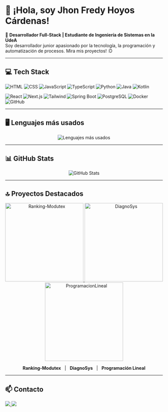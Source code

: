 # 👋 ¡Hola, soy Jhon Fredy Hoyos Cárdenas!  

🎯 **Desarrollador Full-Stack | Estudiante de Ingeniería de Sistemas en la UdeA**  
Soy desarrollador junior apasionado por la tecnología, la programación y automatización de procesos.
Mira mis proyectos! :D

---

## 💻 Tech Stack
<p>
  <img alt="HTML" src="https://img.shields.io/badge/HTML5-E34F26?style=for-the-badge&logo=html5&logoColor=white" />
  <img alt="CSS" src="https://img.shields.io/badge/CSS3-1572B6?style=for-the-badge&logo=css3&logoColor=white" />
  <img alt="JavaScript" src="https://img.shields.io/badge/JavaScript-F7DF1E?style=for-the-badge&logo=javascript&logoColor=black" />
  <img alt="TypeScript" src="https://img.shields.io/badge/TypeScript-3178C6?style=for-the-badge&logo=typescript&logoColor=white" />
  <img alt="Python" src="https://img.shields.io/badge/Python-3776AB?style=for-the-badge&logo=python&logoColor=white" />
  <img alt="Java" src="https://img.shields.io/badge/Java-ED8B00?style=for-the-badge&logo=java&logoColor=white" />
  <img alt="Kotlin" src="https://img.shields.io/badge/Kotlin-0095D5?style=for-the-badge&logo=kotlin&logoColor=white" />
</p>
<p>
  <img alt="React" src="https://img.shields.io/badge/React-61DAFB?style=for-the-badge&logo=react&logoColor=black" />
  <img alt="Next.js" src="https://img.shields.io/badge/Next.js-000000?style=for-the-badge&logo=nextdotjs&logoColor=white" />
  <img alt="Tailwind" src="https://img.shields.io/badge/TailwindCSS-06B6D4?style=for-the-badge&logo=tailwind-css&logoColor=white" />
  <img alt="Spring Boot" src="https://img.shields.io/badge/Spring_Boot-6DB33F?style=for-the-badge&logo=spring&logoColor=white" />
  <img alt="PostgreSQL" src="https://img.shields.io/badge/PostgreSQL-316192?style=for-the-badge&logo=postgresql&logoColor=white" />
  <img alt="Docker" src="https://img.shields.io/badge/Docker-2496ED?style=for-the-badge&logo=docker&logoColor=white" />
  <img alt="GitHub" src="https://img.shields.io/badge/GitHub-181717?style=for-the-badge&logo=github&logoColor=white" />
</p>

---

## 🖥️ Lenguajes más usados

<p align="center">
  <img src="https://github-readme-stats.vercel.app/api/top-langs/?username=FredyHoyos&layout=compact&theme=radical" alt="Lenguajes más usados" />
</p>

---

## 📊 GitHub Stats
<p align="center">
  <img src="https://github-readme-stats.vercel.app/api?username=FredyHoyos&show_icons=true&count_private=true&theme=radical" alt="GitHub Stats" />
</p>

---

## 🔝 Proyectos Destacados

<p align="center">
  <a href="https://github.com/FredyHoyos/Ranking-Modutex" target="_blank">
    <img width="250" alt="Ranking-Modutex" src="https://github.com/user-attachments/assets/e7bb0a67-73d8-4b95-acea-c8fc3472136a" />
  </a>
  <a href="https://github.com/FredyHoyos/DiagnoSys" target="_blank">
    <img width="250" alt="DiagnoSys" src="https://github.com/user-attachments/assets/707d1478-2d0e-4e88-b4a7-13c62f91b10a" />
  </a>
  <a href="https://github.com/FredyHoyos/ProgramacionLineal" target="_blank">
    <img width="250" alt="ProgramacionLineal" src="https://github.com/user-attachments/assets/14ba1ba3-062e-4e4a-a9b3-111f6c2c3adc" />
  </a>
</p>

<p align="center">
  <b>Ranking-Modutex</b> &nbsp;&nbsp;|&nbsp;&nbsp; <b>DiagnoSys</b> &nbsp;&nbsp;|&nbsp;&nbsp; <b>Programación Lineal</b>
</p>



---

## 📫 Contacto
<p>
  <a href="mailto:frediicardenas1234@gmail.com">
    <img src="https://img.shields.io/badge/Email-D14836?style=for-the-badge&logo=gmail&logoColor=white" />
  </a>
  <a href="https://www.linkedin.com/in/fredy-cárdenas-a4072731a">
    <img src="https://img.shields.io/badge/LinkedIn-0A66C2?style=for-the-badge&logo=linkedin&logoColor=white" />
  </a>
</p>

